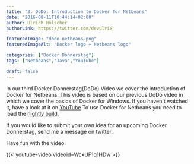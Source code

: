 ```yaml
---
title: "3. DoDo: Introduction to Docker for Netbeans"
date: "2016-08-11T10:44:14+02:00"
author: Ulrich Hölscher
authorLink: https://twitter.com/devulrix

featuredImage: "dodo-netbeans.png"
featuredImageAlt: "Docker logo + Netbeans logo"

categories: ["Docker Donnerstag"]
tags: ["Netbeans","Java","YouTube"]

draft: false
---
```


In our third Docker Donnerstag(DoDo) Video we cover the introduction of Docker for Netbeans. 
This video is based on our previous DoDo video in which we cover the basics of Docker for Windows. If you haven't watched it, have a look at it on [YouTube](https://www.youtube.com/watch?v=2cfkO70qttw) To use Docker for Netbeans you need to load the [nightly build](http://bits.netbeans.org/download/trunk/nightly/latest/).

If you would like to submit your own idea for an upcoming Docker Donnerstag, send me a message on twitter.

Have fun with the video.

{{< youtube-video videoid=WcxUF1q1HDw >}}